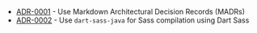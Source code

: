 

<!-- adrlog -->

* [ADR-0001](0001-use-markdown-architectural-decision-records.md) - Use Markdown Architectural Decision Records (MADRs)
* [ADR-0002](0002-use-dart-sass-java-for-compilation.md) - Use `dart-sass-java` for Sass compilation using Dart Sass


<!-- adrlogstop -->



